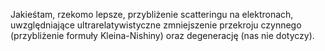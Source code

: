 Jakieśtam, rzekomo lepsze, przybliżenie scatteringu na elektronach, uwzględniające ultrarelatywistyczne zmniejszenie przekroju czynnego (przybliżenie formuły Kleina-Nishiny) oraz degenerację (nas nie dotyczy).
